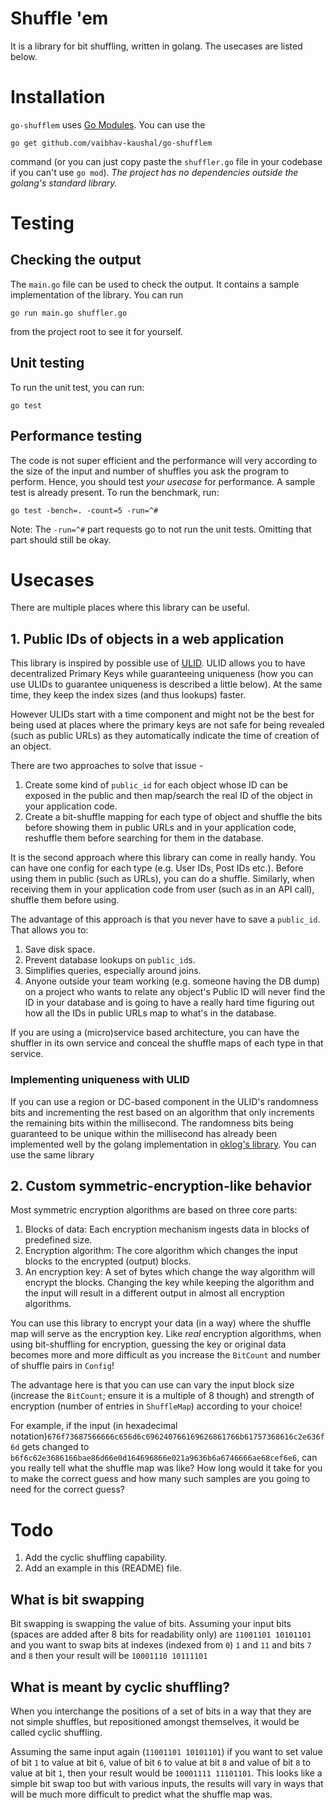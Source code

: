 # Shuffle 'em
It is a library for bit shuffling, written in golang. The usecases are listed below.

# Installation
`go-shufflem` uses [Go Modules](https://go.dev/blog/using-go-modules). You can use the 
```
go get github.com/vaibhav-kaushal/go-shufflem
```
command (or you can just copy paste the `shuffler.go` file in your codebase if you can't use `go mod`). _The project has no dependencies outside the golang's standard library._

# Testing
## Checking the output 
The `main.go` file can be used to check the output. It contains a sample implementation of the library. You can run 
```
go run main.go shuffler.go
```
from the project root to see it for yourself. 

## Unit testing
To run the unit test, you can run: 

```
go test
```

## Performance testing
The code is not super efficient and the performance will very according to the size of the input and number of shuffles you ask the program to perform. Hence, you should test _your usecase_ for performance. A sample test is already present. To run the benchmark, run:

```
go test -bench=. -count=5 -run=^#
```

Note: The `-run=^#` part requests go to not run the unit tests. Omitting that part should still be okay.

# Usecases
There are multiple places where this library can be useful. 

## 1. Public IDs of objects in a web application 
This library is inspired by possible use of [ULID](https://github.com/ulid/spec). ULID allows you to have decentralized Primary Keys while guaranteeing uniqueness (how you can use ULIDs to guarantee uniqueness is described a little below). At the same time, they keep the index sizes (and thus lookups) faster.

However ULIDs start with a time component and might not be the best for being used at places where the primary keys are not safe for being revealed (such as public URLs) as they automatically indicate the time of creation of an object.

There are two approaches to solve that issue - 

1. Create some kind of `public_id` for each object whose ID can be exposed in the public and then map/search the real ID of the object in your application code.
2. Create a bit-shuffle mapping for each type of object and shuffle the bits before showing them in public URLs and in your application code, reshuffle them before searching for them in the database. 

It is the second approach where this library can come in really handy. You can have one config for each type (e.g. User IDs, Post IDs etc.). Before using them in public (such as URLs), you can do a shuffle. Similarly, when receiving them in your application code from user (such as in an API call), shuffle them before using.

The advantage of this approach is that you never have to save a `public_id`. That allows you to: 
1. Save disk space.
2. Prevent database lookups on `public_id`s.
3. Simplifies queries, especially around joins. 
4. Anyone outside your team working (e.g. someone having the DB dump) on a project who wants to relate any object's Public ID will never find the ID in your database and is going to have a really hard time figuring out how all the IDs in public URLs map to what's in the database.

If you are using a (micro)service based architecture, you can have the shuffler in its own service and conceal the shuffle maps of each type in that service.

### Implementing uniqueness with ULID
If you can use a region or DC-based component in the ULID's randomness bits and incrementing the rest based on an algorithm that only increments the remaining bits within the millisecond. The randomness bits being guaranteed to be unique within the millisecond has already been implemented well by the golang implementation in [oklog's library](https://github.com/oklog/ulid). You can use the same library

## 2. Custom symmetric-encryption-like behavior
Most symmetric encryption algorithms are based on three core parts: 

1. Blocks of data: Each encryption mechanism ingests data in blocks of predefined size.
2. Encryption algorithm: The core algorithm which changes the input blocks to the encrypted (output) blocks.
3. An encryption key: A set of bytes which change the way algorithm will encrypt the blocks. Changing the key while keeping the algorithm and the input will result in a different output in almost all encryption algorithms.

You can use this library to encrypt your data (in a way) where the shuffle map will serve as the encryption key. Like _real_ encryption algorithms, when using bit-shuffling for encryption, guessing the key or original data becomes more and more difficult as you increase the `BitCount` and number of shuffle pairs in `Config`!

The advantage here is that you can use can vary the input block size (increase the `BitCount`; ensure it is a multiple of 8 though) and strength of encryption (number of entries in `ShuffleMap`) according to your choice!

For example, if the input (in hexadecimal notation)`676f73687566666c656d6c696240766169626861766b61757368616c2e636f6d` gets changed to `b6f6c62e3686166bae86d66e0d164696866e021a9636b6a6746666ae68cef6e6`, can you really tell what the shuffle map was like? How long would it take for you to make the correct guess and how many such samples are you going to need for the correct guess?

# Todo
1. Add the cyclic shuffling capability.
2. Add an example in this (README) file.

## What is bit swapping
Bit swapping is swapping the value of bits. Assuming your input bits (spaces are added after 8 bits for readability only) are `11001101 10101101` and you want to swap bits at indexes (indexed from `0`) `1` and `11` and bits `7` and `8` then your result will be `10001110 10111101`

## What is meant by cyclic shuffling?
When you interchange the positions of a set of bits in a way that they are not simple shuffles, but repositioned amongst themselves, it would be called cyclic shuffling.

Assuming the same input again (`11001101 10101101`) if you want to set value of bit `1` to value at bit `6`, value of bit `6` to value at bit `8` and value of bit `8` to value at bit `1`, then your result would be `10001111 11101101`. This looks like a simple bit swap too but with various inputs, the results will vary in ways that will be much more difficult to predict what the shuffle map was.




